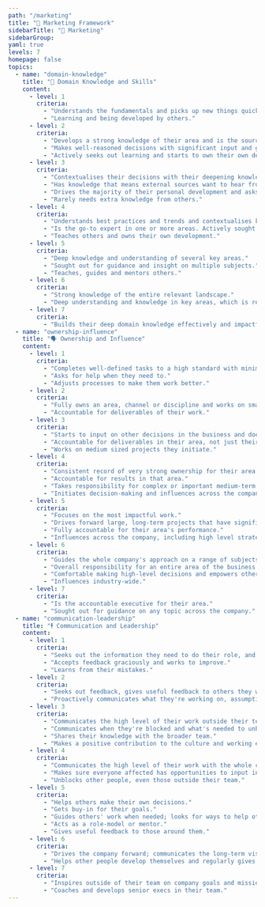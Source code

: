```yaml
---
path: "/marketing"
title: "🎉 Marketing Framework"
sidebarTitle: "🎉 Marketing"
sidebarGroup:
yaml: true
levels: 7
homepage: false
topics:
  - name: "domain-knowledge"
    title: "🧠 Domain Knowledge and Skills"
    content:
      - level: 1
        criteria:
          - "Understands the fundamentals and picks up new things quickly."
          - "Learning and being developed by others."
      - level: 2
        criteria:
          - "Develops a strong knowledge of their area and is the source of wisdom."
          - "Makes well-reasoned decisions with significant input and guidance from others."
          - "Actively seeks out learning and starts to own their own development."
      - level: 3
        criteria:
          - "Contextualises their decisions with their deepening knowledge of other areas of the business related to their work."
          - "Has knowledge that means external sources want to hear from them, independent of Monzo's success."
          - "Drives the majority of their personal development and asks for feedback and input at the right time."
          - "Rarely needs extra knowledge from others."
      - level: 4
        criteria:
          - "Understands best practices and trends and contextualises knowledge within the wider business."
          - "Is the go-to expert in one or more areas. Actively sought out by others for input and guidance on their area."
          - "Teaches others and owns their own development."
      - level: 5
        criteria:
          - "Deep knowledge and understanding of several key areas."
          - "Sought out for guidance and insight on multiple subjects."
          - "Teaches, guides and mentors others."
      - level: 6
        criteria:
          - "Strong knowledge of the entire relevant landscape."
          - "Deep understanding and knowledge in key areas, which is recognised internally and externally."
      - level: 7
        criteria:
          - "Builds their deep domain knowledge effectively and impactfully into the wider business context, with a deep understanding of the company goals, challenges and opportunities."
  - name: "ownership-influence"
    title: "🗣️ Ownership and Influence"
    content:
      - level: 1
        criteria:
          - "Completes well-defined tasks to a high standard with minimal direction."
          - "Asks for help when they need to."
          - "Adjusts processes to make them work better."
      - level: 2
        criteria:
          - "Fully owns an area, channel or discipline and works on small to medium projects and types of work with guidance from others."
          - "Accountable for deliverables of their work."
      - level: 3
        criteria:
          - "Starts to input on other decisions in the business and doesn't need to ask to be involved."
          - "Accountable for deliverables in their area, not just their specific work."
          - "Works on medium sized projects they initiate."
      - level: 4
        criteria:
          - "Consistent record of very strong ownership for their area."
          - "Accountable for results in that area."
          - "Takes responsibility for complex or important medium-term projects."
          - "Initiates decision-making and influences across the company."
      - level: 5
        criteria:
          - "Focuses on the most impactful work."
          - "Drives forward large, long-term projects that have significant impact on the business."
          - "Fully accountable for their area's performance."
          - "Influences across the company, including high level strategy."
      - level: 6
        criteria:
          - "Guides the whole company's approach on a range of subjects."
          - "Overall responsibility for an entire area of the business."
          - "Comfortable making high-level decisions and empowers others to make decisions."
          - "Influences industry-wide."
      - level: 7
        criteria:
          - "Is the accountable executive for their area."
          - "Sought out for guidance on any topic across the company."
  - name: "communication-leadership"
    title: "🕴️ Communication and Leadership"
    content:
      - level: 1
        criteria:
          - "Seeks out the information they need to do their role, and communicates what they're doing with the people affected."
          - "Accepts feedback graciously and works to improve."
          - "Learns from their mistakes."
      - level: 2
        criteria:
          - "Seeks out feedback, gives useful feedback to others they work with."
          - "Proactively communicates what they're working on, assumptions they've made, and decisions they've made on the direction of their work."
      - level: 3
        criteria:
          - "Communicates the high level of their work outside their team and proactively seeks out challenges."
          - "Communicates when they're blocked and what's needed to unblock them."
          - "Shares their knowledge with the broader team."
          - "Makes a positive contribution to the culture and working environment."
      - level: 4
        criteria:
          - "Communicates the high level of their work with the whole company."
          - "Makes sure everyone affected has opportunities to input into relevant decisions."
          - "Unblocks other people, even those outside their team."
      - level: 5
        criteria:
          - "Helps others make their own decisions."
          - "Gets buy-in for their goals."
          - "Guides others' work when needed; looks for ways to help other people in the team to really shine and develop their own skills."
          - "Acts as a role-model or mentor."
          - "Gives useful feedback to those around them."
      - level: 6
        criteria:
          - "Drives the company forward; communicates the long-term vision."
          - "Helps other people develop themselves and regularly gives insightful, useful feedback to people across the company."
      - level: 7
        criteria:
          - "Inspires outside of their team on company goals and mission."
          - "Coaches and develops senior execs in their team."
---
```

